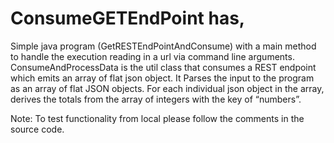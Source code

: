 # ConsumeGETEndPoint has,
Simple java program (GetRESTEndPointAndConsume) with a main method to handle the execution reading in a url via command line arguments.
ConsumeAndProcessData is the util class that consumes a REST endpoint which emits an array of flat json object. It Parses the input to 
the program as an array of flat JSON objects. 
For each individual json object in the array, derives the totals from the array of integers with the key of “numbers”.

Note: To test functionality from local please follow the comments in the source code.
